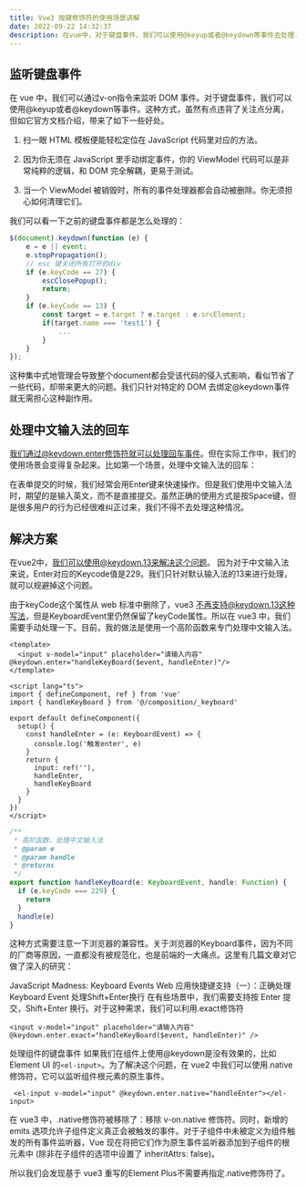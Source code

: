 ```yaml
---
title: Vue3 按键修饰符的使用场景讲解
date: 2022-09-22 14:32:37
description: 在vue中，对于键盘事件，我们可以使用@keyup或者@keydown等事件去处理...
---
```


## 监听键盘事件

在 vue 中，我们可以通过v-on指令来监听 DOM 事件。对于键盘事件，我们可以使用@keyup或者@keydown等事件。这种方式，虽然有点违背了关注点分离，但如它官方文档介绍，带来了如下一些好处。

1. 扫一眼 HTML 模板便能轻松定位在 JavaScript 代码里对应的方法。

2. 因为你无须在 JavaScript 里手动绑定事件，你的 ViewModel 代码可以是非常纯粹的逻辑，和 DOM 完全解耦，更易于测试。

3. 当一个 ViewModel 被销毁时，所有的事件处理器都会自动被删除。你无须担心如何清理它们。

我们可以看一下之前的键盘事件都是怎么处理的：

```js
$(document).keydown(function (e) {
    e = e || event;
    e.stopPropagation();
    // esc 键关闭所有打开的div
    if (e.keyCode == 27) {
        escClosePopup();
        return;
    }
    if (e.keyCode == 13) {
        const target = e.target ? e.target : e.srcElement;
        if(target.name === 'test1') {
            ...
        }
    }
});
```

这种集中式地管理会导致整个document都会受该代码的侵入式影响，看似节省了一些代码，却带来更大的问题。我们只针对特定的 DOM 去绑定@keydown事件就无需担心这种副作用。

## 处理中文输入法的回车

我们通过@keydown.enter修饰符就可以处理回车事件。但在实际工作中，我们的使用场景会变得复杂起来。比如第一个场景，处理中文输入法的回车：

在表单提交的时候，我们经常会用Enter键来快速操作。但是我们使用中文输入法时，期望的是输入英文，而不是直接提交。虽然正确的使用方式是按Space键，但是很多用户的行为已经很难纠正过来，我们不得不去处理这种情况。

## 解决方案

在vue2中，我们可以使用@keydown.13来解决这个问题。 因为对于中文输入法来说，Enter对应的Keycode值是229。我们只针对默认输入法的13来进行处理，就可以规避掉这个问题。

由于keyCode这个属性从 web 标准中删除了，vue3 不再支持@keydown.13这种写法，但是KeyboardEvent里仍然保留了keyCode属性。所以在 vue3 中，我们需要手动处理一下。目前，我的做法是使用一个高阶函数来专门处理中文输入法。

```vue
<template>
  <input v-model="input" placeholder="请输入内容" @keydown.enter="handleKeyBoard($event, handleEnter)"/>
</template>

<script lang="ts">
import { defineComponent, ref } from 'vue'
import { handleKeyBoard } from '@/composition/_keyboard'

export default defineComponent({
  setup() {
    const handleEnter = (e: KeyboardEvent) => {
      console.log('触发enter', e)
    }
    return {
      input: ref(''),
      handleEnter,
      handleKeyBoard
    }
  }
})
</script>
```

```js
/**
 * 高阶函数，处理中文输入法
 * @param e
 * @param handle
 * @returns
 */
export function handleKeyBoard(e: KeyboardEvent, handle: Function) {
  if (e.keyCode === 229) {
    return
  }
  handle(e)
}
```

这种方式需要注意一下浏览器的兼容性。关于浏览器的Keyboard事件，因为不同的厂商等原因，一直都没有被规范化，也是前端的一大痛点。这里有几篇文章对它做了深入的研究：

JavaScript Madness: Keyboard Events
Web 应用快捷键支持（一）：正确处理 Keyboard Event
处理Shift+Enter换行
在有些场景中，我们需要支持按 Enter 提交，Shift+Enter 换行。对于这种需求，我们可以利用.exact修饰符

[](vue-key/2021032423133333.png)

```vue
<input v-model="input" placeholder="请输入内容" @keydown.enter.exact="handleKeyBoard($event, handleEnter)" />
```

处理组件的键盘事件
如果我们在组件上使用@keydown是没有效果的，比如Element UI 的`<el-input>`。为了解决这个问题，在 vue2 中我们可以使用.native修饰符，它可以监听组件根元素的原生事件。

```vue
 <el-input v-model="input" @keydown.enter.native="handleEnter"></el-input>
```

在 vue3 中，.native修饰符被移除了：移除 v-on.native 修饰符。同时，新增的 emits 选项允许子组件定义真正会被触发的事件。对于子组件中未被定义为组件触发的所有事件监听器，Vue 现在将把它们作为原生事件监听器添加到子组件的根元素中 (除非在子组件的选项中设置了 inheritAttrs: false)。

所以我们会发现基于 vue3 重写的Element Plus不需要再指定.native修饰符了。
